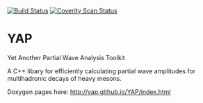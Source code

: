 
[![Build Status](https://travis-ci.org/yap/YAP.svg?branch=master)](https://travis-ci.org/yap/YAP)
[![Coverity Scan Status](https://scan.coverity.com/projects/10176/badge.svg)](https://scan.coverity.com/projects/yap-yap)
# YAP
Yet Another Partial Wave Analysis Toolkit

A C++ libary for efficiently calculating partial wave amplitudes for multihadronic decays of heavy mesons.

Doxygen pages here: http://yap.github.io/YAP/index.html
